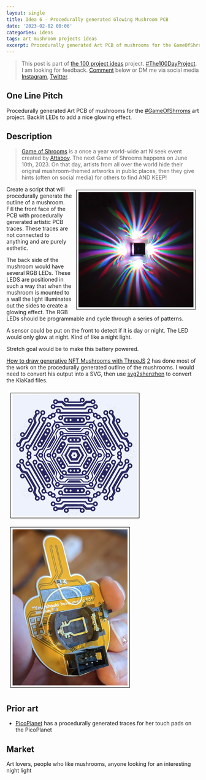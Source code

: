 ```yaml
---
layout: single
title: Idea 6 - Procedurally generated Glowing Mushroom PCB
date: '2023-02-02 00:06'
categories: ideas
tags: art mushroom projects ideas
excerpt: Procedurally generated Art PCB of mushrooms for the GameOfShrroms art project. Backlit LEDs to add a nice glowing effect.
---
```


> This post is part of [the 100 project ideas](/projects/2023-100-ideas/) project. [#The100DayProject](https://www.the100dayproject.org/). I am looking for feedback. <a href='#utterances-comments'>Comment</a> below or DM me via social media <a href="https://instagram.com/funvill" rel="nofollow noopener noreferrer"><i class="fab fa-fw fa-instagram" aria-hidden="true"></i><span class="label">Instagram</span></a>, <a href="https://twitter.com/funvill" rel="nofollow noopener noreferrer"><i class="fab fa-fw fa-twitter" aria-hidden="true"></i><span class="label">Twitter</span></a>.

## One Line Pitch

Procedurally generated Art PCB of mushrooms for the [#GameOfShrroms](https://yumfactory.com/gameofshrooms/) art project. Backlit LEDs to add a nice glowing effect.

## Description

> [Game of Shrooms](https://yumfactory.com/gameofshrooms/) is a once a year world-wide art N seek event created by [Attaboy](https://yumfactory.com/). The next Game of Shrooms happens on June 10th, 2023. On that day, artists from all over the world hide their original mushroom-themed artworks in public places, then they give hints (often on social media) for others to find AND KEEP!

<img src="/public/uploads/2023/edge_glow.png" alt="edge_glow" style="float: right; margin: 10px; border: 1px solid black; padding: 5px"/> Create a script that will procedurally generate the outline of a mushroom. Fill the front face of the PCB with procedurally generated artistic PCB traces. These traces are not connected to anything and are purely esthetic.  

The back side of the mushroom would have several RGB LEDs. These LEDS are positioned in such a way that when the mushroom is mounted to a wall the light illuminates out the sides to create a glowing effect. The RGB LEDs should be programmable and cycle through a series of patterns.

A sensor could be put on the front to detect if it is day or night. The LED would only glow at night. Kind of like a night light.

Stretch goal would be to make this battery powered.

[How to draw generative NFT Mushrooms with ThreeJS](https://hackernoon.com/how-to-draw-generative-nft-mushrooms-with-threejs) [2](https://ferluht.github.io/2022/02/16/generative-mushrooms.html) has done most of the work on the procedurally generated outline of the mushrooms. I would need to convert his output into a SVG, then use [svg2shenzhen](https://github.com/badgeek/svg2shenzhen) to convert the KiaKad files.

<img src="/public/uploads/2023/art_pcb_traces.png" alt="art_pcb_traces" style="margin: 10px; border: 1px solid black; padding: 5px"/>
<img src="/public/uploads/2023/battery_connector.png" alt="battery_connector" style="margin: 10px; border: 1px solid black; padding: 5px"/>

## Prior art

- [PicoPlanet](https://www.tindie.com/products/bleeptrack/picoplanet/) has a procedurally generated traces for her touch pads on the PicoPlanet

## Market

Art lovers, people who like mushrooms, anyone looking for an interesting night light